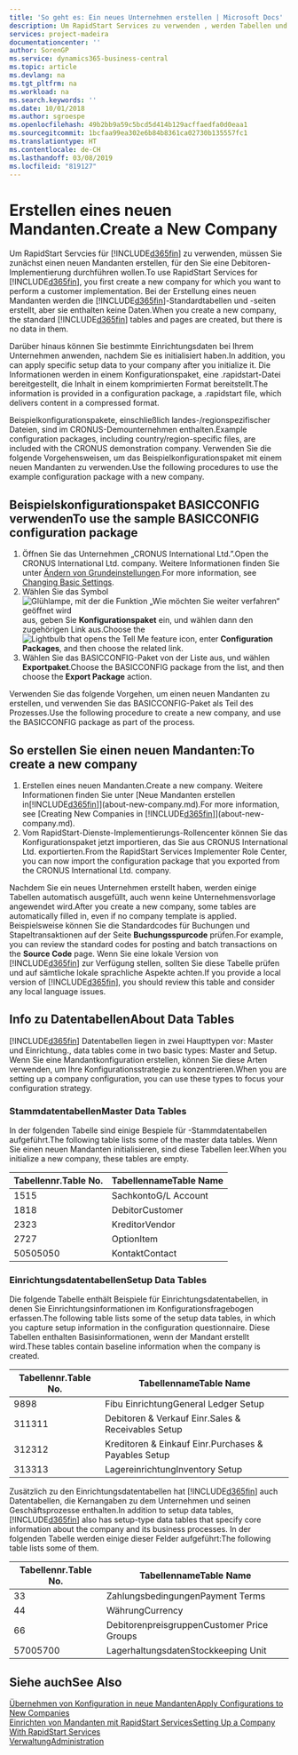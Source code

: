 ```yaml
---
title: 'So geht es: Ein neues Unternehmen erstellen | Microsoft Docs'
description: Um RapidStart Services zu verwenden , werden Tabellen und Seiten erstellt, aber sie enthalten keine Daten.
services: project-madeira
documentationcenter: ''
author: SorenGP
ms.service: dynamics365-business-central
ms.topic: article
ms.devlang: na
ms.tgt_pltfrm: na
ms.workload: na
ms.search.keywords: ''
ms.date: 10/01/2018
ms.author: sgroespe
ms.openlocfilehash: 49b2bb9a59c5bcd5d414b129acffaedfa0d0eaa1
ms.sourcegitcommit: 1bcfaa99ea302e6b84b8361ca02730b135557fc1
ms.translationtype: HT
ms.contentlocale: de-CH
ms.lasthandoff: 03/08/2019
ms.locfileid: "819127"
---
```

# <a name="create-a-new-company"></a><span data-ttu-id="74f88-103">Erstellen eines neuen Mandanten.</span><span class="sxs-lookup"><span data-stu-id="74f88-103">Create a New Company</span></span>
<span data-ttu-id="74f88-104">Um RapidStart Servcies für [!INCLUDE[d365fin](includes/d365fin_md.md)] zu verwenden, müssen Sie zunächst einen neuen Mandanten erstellen, für den Sie eine Debitoren-Implementierung durchführen wollen.</span><span class="sxs-lookup"><span data-stu-id="74f88-104">To use RapidStart Services for [!INCLUDE[d365fin](includes/d365fin_md.md)], you first create a new company for which you want to perform a customer implementation.</span></span> <span data-ttu-id="74f88-105">Bei der Erstellung eines neuen Mandanten werden die [!INCLUDE[d365fin](includes/d365fin_md.md)]-Standardtabellen und -seiten erstellt, aber sie enthalten keine Daten.</span><span class="sxs-lookup"><span data-stu-id="74f88-105">When you create a new company, the standard [!INCLUDE[d365fin](includes/d365fin_md.md)] tables and pages are created, but there is no data in them.</span></span>

<span data-ttu-id="74f88-106">Darüber hinaus können Sie bestimmte Einrichtungsdaten bei Ihrem Unternehmen anwenden, nachdem Sie es initialisiert haben.</span><span class="sxs-lookup"><span data-stu-id="74f88-106">In addition, you can apply specific setup data to your company after you initialize it.</span></span> <span data-ttu-id="74f88-107">Die Informationen werden in einem Konfigurationspaket, eine .rapidstart-Datei bereitgestellt, die Inhalt in einem komprimierten Format bereitstellt.</span><span class="sxs-lookup"><span data-stu-id="74f88-107">The information is provided in a configuration package, a .rapidstart file, which delivers content in a compressed format.</span></span>  

<span data-ttu-id="74f88-108">Beispielkonfigurationspakete, einschließlich landes-/regionspezifischer Dateien, sind im CRONUS-Demounternehmen enthalten.</span><span class="sxs-lookup"><span data-stu-id="74f88-108">Example configuration packages, including country/region-specific files, are included with the CRONUS demonstration company.</span></span> <span data-ttu-id="74f88-109">Verwenden Sie die folgende Vorgehensweisen, um das Beispielkonfigurationspaket mit einem neuen Mandanten zu verwenden.</span><span class="sxs-lookup"><span data-stu-id="74f88-109">Use the following procedures to use the example configuration package with a new company.</span></span>  

## <a name="to-use-the-sample-basicconfig-configuration-package"></a><span data-ttu-id="74f88-110">Beispielskonfigurationspaket BASICCONFIG verwenden</span><span class="sxs-lookup"><span data-stu-id="74f88-110">To use the sample BASICCONFIG configuration package</span></span>  
1. <span data-ttu-id="74f88-111">Öffnen Sie das Unternehmen „CRONUS International Ltd.”.</span><span class="sxs-lookup"><span data-stu-id="74f88-111">Open the CRONUS International Ltd. company.</span></span> <span data-ttu-id="74f88-112">Weitere Informationen finden Sie unter [Ändern von Grundeinstellungen](ui-change-basic-settings.md).</span><span class="sxs-lookup"><span data-stu-id="74f88-112">For more information, see [Changing Basic Settings](ui-change-basic-settings.md).</span></span>
2. <span data-ttu-id="74f88-113">Wählen Sie das Symbol ![Glühlampe, mit der die Funktion „Wie möchten Sie weiter verfahren“ geöffnet wird](media/ui-search/search_small.png "Wie möchten Sie weiter verfahren?") aus, geben Sie **Konfigurationspaket** ein, und wählen dann den zugehörigen Link aus.</span><span class="sxs-lookup"><span data-stu-id="74f88-113">Choose the ![Lightbulb that opens the Tell Me feature](media/ui-search/search_small.png "Tell me what you want to do") icon, enter **Configuration Packages**, and then choose the related link.</span></span>  
3. <span data-ttu-id="74f88-114">Wählen Sie das BASICCONFIG-Paket von der Liste aus, und wählen **Exportpaket**.</span><span class="sxs-lookup"><span data-stu-id="74f88-114">Choose the BASICCONFIG package from the list, and then choose the **Export Package** action.</span></span>  

<span data-ttu-id="74f88-115">Verwenden Sie das folgende Vorgehen, um einen neuen Mandanten zu erstellen, und verwenden Sie das BASICCONFIG-Paket als Teil des Prozesses.</span><span class="sxs-lookup"><span data-stu-id="74f88-115">Use the following procedure to create a new company, and use the BASICCONFIG package as part of the process.</span></span>  

## <a name="to-create-a-new-company"></a><span data-ttu-id="74f88-116">So erstellen Sie einen neuen Mandanten:</span><span class="sxs-lookup"><span data-stu-id="74f88-116">To create a new company</span></span>  
1. <span data-ttu-id="74f88-117">Erstellen eines neuen Mandanten.</span><span class="sxs-lookup"><span data-stu-id="74f88-117">Create a new company.</span></span> <span data-ttu-id="74f88-118">Weitere Informationen finden Sie unter  [Neue Mandanten erstellen in[!INCLUDE[d365fin](includes/d365fin_md.md)]](about-new-company.md).</span><span class="sxs-lookup"><span data-stu-id="74f88-118">For more information, see [Creating New Companies in [!INCLUDE[d365fin](includes/d365fin_md.md)]](about-new-company.md).</span></span>
2. <span data-ttu-id="74f88-119">Vom RapidStart-Dienste-Implementierungs-Rollencenter können Sie das Konfigurationspaket jetzt importieren, das Sie aus CRONUS International Ltd. exportierten.</span><span class="sxs-lookup"><span data-stu-id="74f88-119">From the RapidStart Services Implementer Role Center, you can now import the configuration package that you exported from the CRONUS International Ltd. company.</span></span>

<span data-ttu-id="74f88-120">Nachdem Sie ein neues Unternehmen erstellt haben, werden einige Tabellen automatisch ausgefüllt, auch wenn keine Unternehmensvorlage angewendet wird.</span><span class="sxs-lookup"><span data-stu-id="74f88-120">After you create a new company, some tables are automatically filled in, even if no company template is applied.</span></span> <span data-ttu-id="74f88-121">Beispielsweise können Sie die Standardcodes für Buchungen und Stapeltransaktionen auf der Seite **Buchungsspurcode** prüfen.</span><span class="sxs-lookup"><span data-stu-id="74f88-121">For example, you can review the standard codes for posting and batch transactions on the **Source Code** page.</span></span> <span data-ttu-id="74f88-122">Wenn Sie eine lokale Version von [!INCLUDE[d365fin](includes/d365fin_md.md)] zur Verfügung stellen, sollten Sie diese Tabelle prüfen und auf sämtliche lokale sprachliche Aspekte achten.</span><span class="sxs-lookup"><span data-stu-id="74f88-122">If you provide a local version of [!INCLUDE[d365fin](includes/d365fin_md.md)], you should review this table and consider any local language issues.</span></span>

## <a name="about-data-tables"></a><span data-ttu-id="74f88-123">Info zu Datentabellen</span><span class="sxs-lookup"><span data-stu-id="74f88-123">About Data Tables</span></span>
[!INCLUDE[d365fin](includes/d365fin_md.md)]  <span data-ttu-id="74f88-124">Datentabellen liegen in zwei Haupttypen vor: Master und Einrichtung.</span><span class="sxs-lookup"><span data-stu-id="74f88-124">, data tables come in two basic types: Master and Setup.</span></span> <span data-ttu-id="74f88-125">Wenn Sie eine Mandantkonfiguration erstellen, können Sie diese Arten verwenden, um Ihre Konfigurationsstrategie zu konzentrieren.</span><span class="sxs-lookup"><span data-stu-id="74f88-125">When you are setting up a company configuration, you can use these types to focus your configuration strategy.</span></span>  

### <a name="master-data-tables"></a><span data-ttu-id="74f88-126">Stammdatentabellen</span><span class="sxs-lookup"><span data-stu-id="74f88-126">Master Data Tables</span></span>  
<span data-ttu-id="74f88-127">In der folgenden Tabelle sind einige Bespiele für -Stammdatentabellen aufgeführt.</span><span class="sxs-lookup"><span data-stu-id="74f88-127">The following table lists some of the master data tables.</span></span> <span data-ttu-id="74f88-128">Wenn Sie einen neuen Mandanten initialisieren, sind diese Tabellen leer.</span><span class="sxs-lookup"><span data-stu-id="74f88-128">When you initialize a new company, these tables are empty.</span></span>  

|<span data-ttu-id="74f88-129">Tabellennr.</span><span class="sxs-lookup"><span data-stu-id="74f88-129">Table No.</span></span>|<span data-ttu-id="74f88-130">Tabellenname</span><span class="sxs-lookup"><span data-stu-id="74f88-130">Table Name</span></span>|  
|-------------------|--------------------|  
|<span data-ttu-id="74f88-131">15</span><span class="sxs-lookup"><span data-stu-id="74f88-131">15</span></span>|<span data-ttu-id="74f88-132">Sachkonto</span><span class="sxs-lookup"><span data-stu-id="74f88-132">G/L Account</span></span>|  
|<span data-ttu-id="74f88-133">18</span><span class="sxs-lookup"><span data-stu-id="74f88-133">18</span></span>|<span data-ttu-id="74f88-134">Debitor</span><span class="sxs-lookup"><span data-stu-id="74f88-134">Customer</span></span>|  
|<span data-ttu-id="74f88-135">23</span><span class="sxs-lookup"><span data-stu-id="74f88-135">23</span></span>|<span data-ttu-id="74f88-136">Kreditor</span><span class="sxs-lookup"><span data-stu-id="74f88-136">Vendor</span></span>|  
|<span data-ttu-id="74f88-137">27</span><span class="sxs-lookup"><span data-stu-id="74f88-137">27</span></span>|<span data-ttu-id="74f88-138">Option</span><span class="sxs-lookup"><span data-stu-id="74f88-138">Item</span></span>|  
|<span data-ttu-id="74f88-139">5050</span><span class="sxs-lookup"><span data-stu-id="74f88-139">5050</span></span>|<span data-ttu-id="74f88-140">Kontakt</span><span class="sxs-lookup"><span data-stu-id="74f88-140">Contact</span></span>|  

### <a name="setup-data-tables"></a><span data-ttu-id="74f88-141">Einrichtungsdatentabellen</span><span class="sxs-lookup"><span data-stu-id="74f88-141">Setup Data Tables</span></span>  
<span data-ttu-id="74f88-142">Die folgende Tabelle enthält Beispiele für Einrichtungsdatentabellen, in denen Sie Einrichtungsinformationen im Konfigurationsfragebogen erfassen.</span><span class="sxs-lookup"><span data-stu-id="74f88-142">The following table lists some of the setup data tables, in which you capture setup information in the configuration questionnaire.</span></span> <span data-ttu-id="74f88-143">Diese Tabellen enthalten Basisinformationen, wenn der Mandant erstellt wird.</span><span class="sxs-lookup"><span data-stu-id="74f88-143">These tables contain baseline information when the company is created.</span></span>  

|<span data-ttu-id="74f88-144">Tabellennr.</span><span class="sxs-lookup"><span data-stu-id="74f88-144">Table No.</span></span>|<span data-ttu-id="74f88-145">Tabellenname</span><span class="sxs-lookup"><span data-stu-id="74f88-145">Table Name</span></span>|  
|-------------------|--------------------|  
|<span data-ttu-id="74f88-146">98</span><span class="sxs-lookup"><span data-stu-id="74f88-146">98</span></span>|<span data-ttu-id="74f88-147">Fibu Einrichtung</span><span class="sxs-lookup"><span data-stu-id="74f88-147">General Ledger Setup</span></span>|  
|<span data-ttu-id="74f88-148">311</span><span class="sxs-lookup"><span data-stu-id="74f88-148">311</span></span>|<span data-ttu-id="74f88-149">Debitoren & Verkauf Einr.</span><span class="sxs-lookup"><span data-stu-id="74f88-149">Sales & Receivables Setup</span></span>|  
|<span data-ttu-id="74f88-150">312</span><span class="sxs-lookup"><span data-stu-id="74f88-150">312</span></span>|<span data-ttu-id="74f88-151">Kreditoren & Einkauf Einr.</span><span class="sxs-lookup"><span data-stu-id="74f88-151">Purchases & Payables Setup</span></span>|  
|<span data-ttu-id="74f88-152">313</span><span class="sxs-lookup"><span data-stu-id="74f88-152">313</span></span>|<span data-ttu-id="74f88-153">Lagereinrichtung</span><span class="sxs-lookup"><span data-stu-id="74f88-153">Inventory Setup</span></span>|  

<span data-ttu-id="74f88-154">Zusätzlich zu den Einrichtungsdatentabellen hat [!INCLUDE[d365fin](includes/d365fin_md.md)] auch Datentabellen, die Kernangaben zu dem Unternehmen und seinen Geschäftsprozesse enthalten.</span><span class="sxs-lookup"><span data-stu-id="74f88-154">In addition to setup data tables, [!INCLUDE[d365fin](includes/d365fin_md.md)] also has setup-type data tables that specify core information about the company and its business processes.</span></span> <span data-ttu-id="74f88-155">In der folgenden Tabelle werden einige dieser Felder aufgeführt:</span><span class="sxs-lookup"><span data-stu-id="74f88-155">The following table lists some of them.</span></span>  

|<span data-ttu-id="74f88-156">Tabellennr.</span><span class="sxs-lookup"><span data-stu-id="74f88-156">Table No.</span></span>|<span data-ttu-id="74f88-157">Tabellenname</span><span class="sxs-lookup"><span data-stu-id="74f88-157">Table Name</span></span>|  
|-------------------|--------------------|  
|<span data-ttu-id="74f88-158">3</span><span class="sxs-lookup"><span data-stu-id="74f88-158">3</span></span>|<span data-ttu-id="74f88-159">Zahlungsbedingungen</span><span class="sxs-lookup"><span data-stu-id="74f88-159">Payment Terms</span></span>|  
|<span data-ttu-id="74f88-160">4</span><span class="sxs-lookup"><span data-stu-id="74f88-160">4</span></span>|<span data-ttu-id="74f88-161">Währung</span><span class="sxs-lookup"><span data-stu-id="74f88-161">Currency</span></span>|  
|<span data-ttu-id="74f88-162">6</span><span class="sxs-lookup"><span data-stu-id="74f88-162">6</span></span>|<span data-ttu-id="74f88-163">Debitorenpreisgruppen</span><span class="sxs-lookup"><span data-stu-id="74f88-163">Customer Price Groups</span></span>|  
|<span data-ttu-id="74f88-164">5700</span><span class="sxs-lookup"><span data-stu-id="74f88-164">5700</span></span>|<span data-ttu-id="74f88-165">Lagerhaltungsdaten</span><span class="sxs-lookup"><span data-stu-id="74f88-165">Stockkeeping Unit</span></span>|

  

## <a name="see-also"></a><span data-ttu-id="74f88-166">Siehe auch</span><span class="sxs-lookup"><span data-stu-id="74f88-166">See Also</span></span>  
[<span data-ttu-id="74f88-167">Übernehmen von Konfiguration in neue Mandanten</span><span class="sxs-lookup"><span data-stu-id="74f88-167">Apply Configurations to New Companies</span></span>](admin-apply-configuration-to-new-companies.md)  
[<span data-ttu-id="74f88-168">Einrichten von Mandanten mit RapidStart Services</span><span class="sxs-lookup"><span data-stu-id="74f88-168">Setting Up a Company With RapidStart Services</span></span>](admin-set-up-a-company-with-rapidstart.md)  
[<span data-ttu-id="74f88-169">Verwaltung</span><span class="sxs-lookup"><span data-stu-id="74f88-169">Administration</span></span>](admin-setup-and-administration.md)
